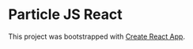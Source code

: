 # Particle JS React

This project was bootstrapped with [Create React App](https://github.com/facebook/create-react-app).

